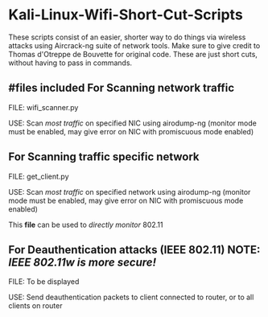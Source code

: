 # Kali-Linux-Wifi-Short-Cut-Scripts
These scripts consist of an easier, shorter way to do things via wireless attacks using Aircrack-ng suite of network tools. Make sure to give credit to Thomas d'Otreppe de Bouvette for original code. These are just short cuts, without having to pass in commands.

#files included
For Scanning network traffic
-------------------------------------
FILE: wifi_scanner.py

USE: Scan *most traffic* on specified NIC using airodump-ng (monitor mode must be enabled, may give error on NIC with promiscuous mode enabled)



For Scanning traffic specific network
--------------------------------------
FILE: get_client.py

USE: Scan *most traffic* on specified network using airodump-ng (monitor mode must be enabled, may give error on NIC with promiscuous mode enabled)

This __file__ can be used to *directly monitor* 802.11


For Deauthentication attacks (IEEE 802.11) NOTE: *IEEE 802.11w is more secure!*
--------------------------------------
FILE: To be displayed

USE: Send deauthentication packets to client connected to router, or to all clients on router
